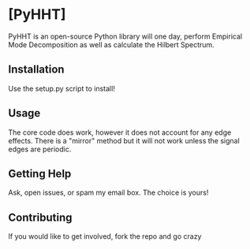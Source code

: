 # [PyHHT]

PyHHT is an open-source Python library will one day, perform Empirical Mode Decomposition as well as calculate the Hilbert Spectrum.

Installation
------------

Use the setup.py script to install!

Usage
-----

The core code does work, however it does not account for any edge effects.
There is a "mirror" method but it will not work unless the signal edges are periodic.

Getting Help
------------

Ask, open issues, or spam my email box.
The choice is yours!

Contributing
------------

If you would like to get involved, fork the repo and go crazy
